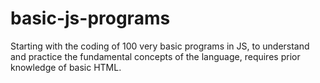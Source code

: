 # basic-js-programs

Starting with the coding of 100 very basic programs in JS, to understand and practice the fundamental concepts of the language, requires prior knowledge of basic HTML.